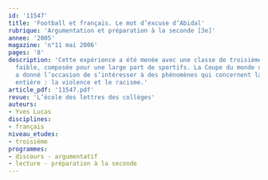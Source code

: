 ```yaml
---
id: '11547'
title: 'Football et français. Le mot d’excuse d’Abidal'
rubrique: 'Argumentation et préparation à la seconde [3e]'
annee: '2005'
magazine: 'n°11 mai 2006'
pages: '8'
description: 'Cette expérience a été menée avec une classe de troisième de niveau
  faible, composée pour une large part de sportifs. La Coupe du monde de football
  a donné l’occasion de s’intéresser à des phénomènes qui concernent la société tout
  entière : la violence et le racisme.'
article_pdf: '11547.pdf'
revue: 'L’école des lettres des collèges'
auteurs:
- Yves Lucas
disciplines:
- français
niveau_etudes:
- troisième
programmes:
- discours - argumentatif
- lecture - préparation à la seconde
---
```

